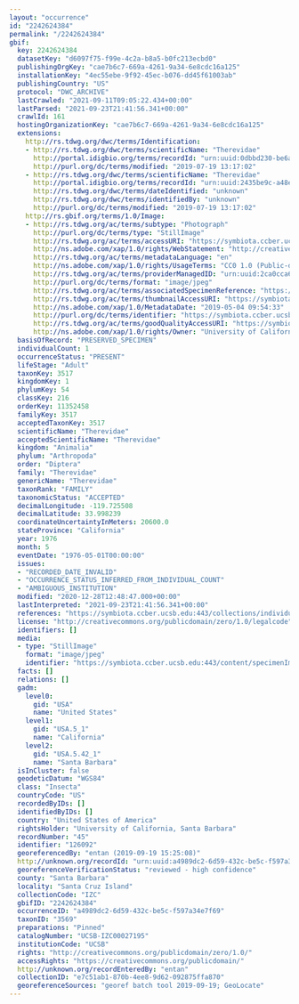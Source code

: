 ```yaml
---
layout: "occurrence"
id: "2242624384"
permalink: "/2242624384"
gbif:
  key: 2242624384
  datasetKey: "d6097f75-f99e-4c2a-b8a5-b0fc213ecbd0"
  publishingOrgKey: "cae7b6c7-669a-4261-9a34-6e8cdc16a125"
  installationKey: "4ec55ebe-9f92-45ec-b076-dd45f61003ab"
  publishingCountry: "US"
  protocol: "DWC_ARCHIVE"
  lastCrawled: "2021-09-11T09:05:22.434+00:00"
  lastParsed: "2021-09-23T21:41:56.341+00:00"
  crawlId: 161
  hostingOrganizationKey: "cae7b6c7-669a-4261-9a34-6e8cdc16a125"
  extensions:
    http://rs.tdwg.org/dwc/terms/Identification:
    - http://rs.tdwg.org/dwc/terms/scientificName: "Therevidae"
      http://portal.idigbio.org/terms/recordId: "urn:uuid:0dbbd230-be6a-48dc-bde4-7dc49ea9d6e2"
      http://purl.org/dc/terms/modified: "2019-07-19 13:17:02"
    - http://rs.tdwg.org/dwc/terms/scientificName: "Therevidae"
      http://portal.idigbio.org/terms/recordId: "urn:uuid:2435be9c-a48e-47f3-919d-22dbdadecf2f"
      http://rs.tdwg.org/dwc/terms/dateIdentified: "unknown"
      http://rs.tdwg.org/dwc/terms/identifiedBy: "unknown"
      http://purl.org/dc/terms/modified: "2019-07-19 13:17:02"
    http://rs.gbif.org/terms/1.0/Image:
    - http://rs.tdwg.org/ac/terms/subtype: "Photograph"
      http://purl.org/dc/terms/type: "StillImage"
      http://rs.tdwg.org/ac/terms/accessURI: "https://symbiota.ccber.ucsb.edu:443/content/specimenImages/UCSB_IZC/UCSB-IZC00027/UCSB-IZC00027195_lg.jpg"
      http://ns.adobe.com/xap/1.0/rights/WebStatement: "http://creativecommons.org/publicdomain/zero/1.0/"
      http://rs.tdwg.org/ac/terms/metadataLanguage: "en"
      http://ns.adobe.com/xap/1.0/rights/UsageTerms: "CC0 1.0 (Public-domain)"
      http://rs.tdwg.org/ac/terms/providerManagedID: "urn:uuid:2ca0cca6-6023-4955-9890-9373bd0d63c7"
      http://purl.org/dc/terms/format: "image/jpeg"
      http://rs.tdwg.org/ac/terms/associatedSpecimenReference: "https://symbiota.ccber.ucsb.edu:443/collections/individual/index.php?occid=126092"
      http://rs.tdwg.org/ac/terms/thumbnailAccessURI: "https://symbiota.ccber.ucsb.edu:443/content/specimenImages/UCSB_IZC/UCSB-IZC00027/UCSB-IZC00027195_tn.jpg"
      http://ns.adobe.com/xap/1.0/MetadataDate: "2019-05-04 09:54:33"
      http://purl.org/dc/terms/identifier: "https://symbiota.ccber.ucsb.edu:443/content/specimenImages/UCSB_IZC/UCSB-IZC00027/UCSB-IZC00027195_lg.jpg"
      http://rs.tdwg.org/ac/terms/goodQualityAccessURI: "https://symbiota.ccber.ucsb.edu:443/content/specimenImages/UCSB_IZC/UCSB-IZC00027/UCSB-IZC00027195.jpg"
      http://ns.adobe.com/xap/1.0/rights/Owner: "University of California, Santa Barbara"
  basisOfRecord: "PRESERVED_SPECIMEN"
  individualCount: 1
  occurrenceStatus: "PRESENT"
  lifeStage: "Adult"
  taxonKey: 3517
  kingdomKey: 1
  phylumKey: 54
  classKey: 216
  orderKey: 11352458
  familyKey: 3517
  acceptedTaxonKey: 3517
  scientificName: "Therevidae"
  acceptedScientificName: "Therevidae"
  kingdom: "Animalia"
  phylum: "Arthropoda"
  order: "Diptera"
  family: "Therevidae"
  genericName: "Therevidae"
  taxonRank: "FAMILY"
  taxonomicStatus: "ACCEPTED"
  decimalLongitude: -119.725508
  decimalLatitude: 33.998239
  coordinateUncertaintyInMeters: 20600.0
  stateProvince: "California"
  year: 1976
  month: 5
  eventDate: "1976-05-01T00:00:00"
  issues:
  - "RECORDED_DATE_INVALID"
  - "OCCURRENCE_STATUS_INFERRED_FROM_INDIVIDUAL_COUNT"
  - "AMBIGUOUS_INSTITUTION"
  modified: "2020-12-28T12:48:47.000+00:00"
  lastInterpreted: "2021-09-23T21:41:56.341+00:00"
  references: "https://symbiota.ccber.ucsb.edu:443/collections/individual/index.php?occid=126092"
  license: "http://creativecommons.org/publicdomain/zero/1.0/legalcode"
  identifiers: []
  media:
  - type: "StillImage"
    format: "image/jpeg"
    identifier: "https://symbiota.ccber.ucsb.edu:443/content/specimenImages/UCSB_IZC/UCSB-IZC00027/UCSB-IZC00027195_lg.jpg"
  facts: []
  relations: []
  gadm:
    level0:
      gid: "USA"
      name: "United States"
    level1:
      gid: "USA.5_1"
      name: "California"
    level2:
      gid: "USA.5.42_1"
      name: "Santa Barbara"
  isInCluster: false
  geodeticDatum: "WGS84"
  class: "Insecta"
  countryCode: "US"
  recordedByIDs: []
  identifiedByIDs: []
  country: "United States of America"
  rightsHolder: "University of California, Santa Barbara"
  recordNumber: "45"
  identifier: "126092"
  georeferencedBy: "entan (2019-09-19 15:25:08)"
  http://unknown.org/recordId: "urn:uuid:a4989dc2-6d59-432c-be5c-f597a34e7f69"
  georeferenceVerificationStatus: "reviewed - high confidence"
  county: "Santa Barbara"
  locality: "Santa Cruz Island"
  collectionCode: "IZC"
  gbifID: "2242624384"
  occurrenceID: "a4989dc2-6d59-432c-be5c-f597a34e7f69"
  taxonID: "3569"
  preparations: "Pinned"
  catalogNumber: "UCSB-IZC00027195"
  institutionCode: "UCSB"
  rights: "http://creativecommons.org/publicdomain/zero/1.0/"
  accessRights: "https://creativecommons.org/publicdomain/"
  http://unknown.org/recordEnteredBy: "entan"
  collectionID: "e7c51ab1-870b-4ee8-9d62-092875ffa870"
  georeferenceSources: "georef batch tool 2019-09-19; GeoLocate"
---
```

